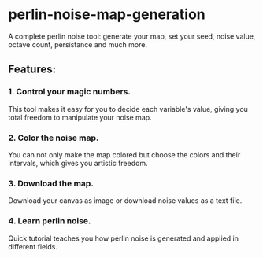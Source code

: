 # perlin-noise-map-generation
A complete perlin noise tool: generate your map, set your seed, noise value, octave count, persistance and much more.

## Features:

### 1. Control your magic numbers.

This tool makes it easy for you to decide each variable's value, giving you total freedom to manipulate your noise map.

### 2. Color the noise map.

You can not only make the map colored but choose the colors and their intervals, which gives you artistic freedom.

### 3. Download the map.

Download your canvas as image or download noise values as a text file.

### 4. Learn perlin noise.

Quick tutorial teaches you how perlin noise is generated and applied in different fields.
